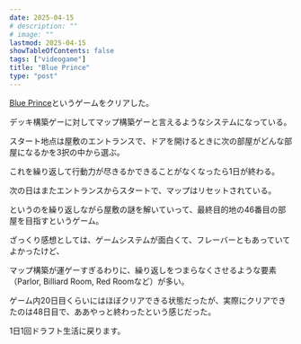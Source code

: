 ```yaml
---
date: 2025-04-15
# description: ""
# image: ""
lastmod: 2025-04-15
showTableOfContents: false
tags: ["videogame"]
title: "Blue Prince"
type: "post"
---
```


[Blue Prince](https://store.steampowered.com/app/1569580/Blue_Prince/)というゲームをクリアした。

デッキ構築ゲーに対してマップ構築ゲーと言えるようなシステムになっている。

スタート地点は屋敷のエントランスで、ドアを開けるときに次の部屋がどんな部屋になるかを3択の中から選ぶ。

これを繰り返して行動力が尽きるかできることがなくなったら1日が終わる。

次の日はまたエントランスからスタートで、マップはリセットされている。

というのを繰り返しながら屋敷の謎を解いていって、最終目的地の46番目の部屋を目指すというゲーム。

ざっくり感想としては、ゲームシステムが面白くて、フレーバーともあっていてよかったけど、

マップ構築が運ゲーすぎるわりに、繰り返しをつまらなくさせるような要素（Parlor, Billiard Room, Red Roomなど）が多い。

ゲーム内20日目くらいにはほぼクリアできる状態だったが、実際にクリアできたのは48日目で、ああやっと終わったという感じだった。

1日1回ドラフト生活に戻ります。
